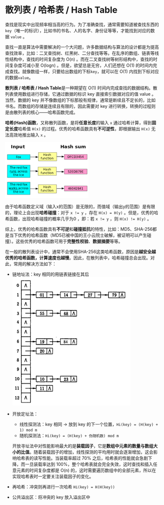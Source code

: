 # 散列表 / 哈希表 / Hash Table

查找是现实中出现频率相当高的行为。为了准确查找，通常需要知道被查找东西的`key`（唯一的标识），比如书的书名、人的名字、身份证等等，才能找到对应的数据 `value` 。

查找一直是算法中需要解决的一个大问题，许多数据结构与算法的设计都是为提高查找效率，比如：二叉查找树、红黑树、二分查找等等。在乱序的数组、链表等线性结构中，查找的时间复杂度为 O(n) 。而在二叉查找树等树形结构中，查找的时间复杂度可减小至 O(logn) 。但是，欲望总是无穷，人们还想在 O(1) 的时间内完成查找。就像数组一样，只要给出数组的下标`key`，就可以在 O(1) 内找到下标对应的数据`value`。

**散列表 / 哈希表 / Hash Table**是一种期望在 O(1) 时间内完成查找的数据结构。散列表使用数组进行存储，它通过数据的标识 key 直接索引数据对应的值 value 。当然，数据的 key 并不像数组的下标那般有规律，通常是断续且不定长的，比如书名。而数组的存储是连续且有限的，因此需要对 key 进行转换，转换的过程则是由散列表的核心——哈希函数完成。

**哈希(Hash)函数**，又称散列函数，是将**任意长度**的输入 `x` 通过哈希计算，得到**固定长度**哈希值 `H(x)` 的过程。优秀的哈希函数具有**不可逆性**，即根据输出 `H(x)` 无法高效地推出输入 `x` 。

![1](img/散列表2.png)

由于哈希函数定义域（输入x的范围）是无限的，而值域（输出y的范围）是有限的，理论上会出现**哈希碰撞**：对于 `x != y` ，存在 `H(x) = H(y)` 。但是，优秀的哈希函数，出现哈希碰撞的概率几乎为0 ，即：若 `x != y` ，则 `H(x) != H(y)` 。

综上，优秀的哈希函数具有**不可逆**和**碰撞抵抗**的特性，比如：MD5、SHA-256都是当下优秀的哈希函数（MD5已被中国的王小云院士破解，被证明可以产生碰撞）。这些优秀的哈希函数可用于**完整性校验**、**数据摘要**等等。

在一般的散列表设计中，通常不会使用SHA-256这类哈希函数，原因是**越安全越优秀的哈希函数，计算速度也越慢**。因此，在散列表中，哈希碰撞总会出现。对此，常用的解决方法如下：

- 链地址法：key 相同的用链表链接在其后
  ![1](img/散列表1.png)
- 开放定址法：
  - 线性探测法：key 相同 -> 放到 key 的下一个位置，`Hi(key) = (H(key) + 1) mod m`
  - 随机探测法：`Hi(key) = (H(key) + 伪随机数) mod m`

  开放寻址法中对性能影响最大的是**装载因子**，它是**数组中元素的数量与数组大小的比值**。随着装载因子的增加，线性探测的平均用时就会逐渐增加，这会影响哈希表的读写性能。当装载率超过 70% 之后，哈希表的性能就会急剧下降，而一旦装载率达到 100%，整个哈希表就会完全失效，这时查找和插入任意元素的时间复杂度都是 O(n) 的，这时需要遍历数组中的全部元素，所以在实现哈希表时一定要关注装载因子的变化。
- 再哈希：冲突则再进行一次哈希 `Hi(key) = H(H(key))`
- 公共溢出区：将冲突的 key 放入溢出区中
